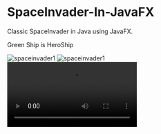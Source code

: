 # SpaceInvader-In-JavaFX
Classic SpaceInvader in Java using JavaFX.


<p style="font-color:blue;">Green Ship is HeroShip</p>
<img src="https://www.dropbox.com/scl/fi/6el95zxzlqxowghqb9iox/spaceinvader1.jpg?rlkey=x16esm4dt2xed1u1gjkwky2vv&st=izmf4pqq&raw=1" alt="spaceinvader1" />
<img src="https://www.dropbox.com/scl/fi/ddh330ld1d4otycac3wd8/spaceinvader.jpg?rlkey=ax5r5vwt1i64n1ljeyg2ukg4d&st=atokbyz1&raw=1" alt="spaceinvader1" />

<video src="https://www.dropbox.com/scl/fi/sflm8rm205c0nk1d4lxdk/spaceinvader-recording.mp4?rlkey=g26vi09xwdt8wqyeov80ax1ph&st=37cnzt9h&raw=1" alt="video"/>
